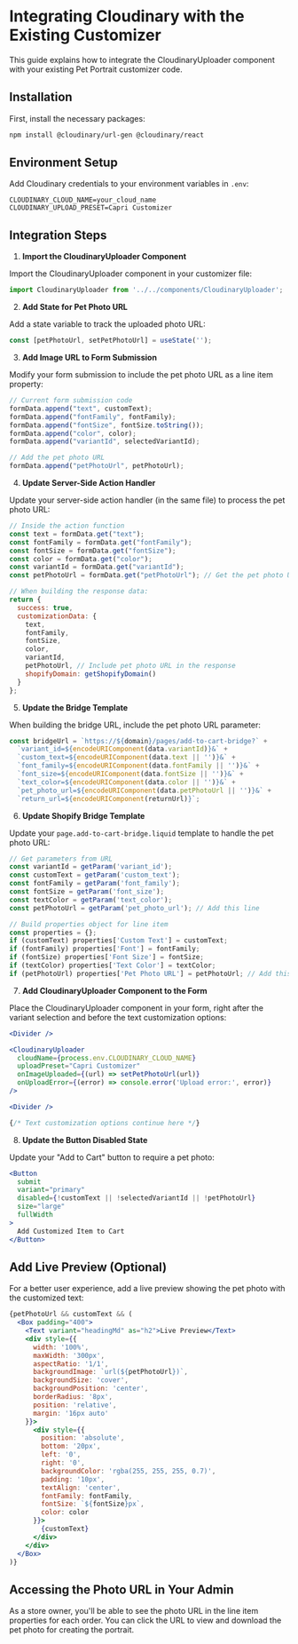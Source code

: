 # Integrating Cloudinary with the Existing Customizer

This guide explains how to integrate the CloudinaryUploader component with your existing Pet Portrait customizer code.

## Installation

First, install the necessary packages:

```bash
npm install @cloudinary/url-gen @cloudinary/react
```

## Environment Setup

Add Cloudinary credentials to your environment variables in `.env`:

```
CLOUDINARY_CLOUD_NAME=your_cloud_name
CLOUDINARY_UPLOAD_PRESET=Capri Customizer
```

## Integration Steps

1. **Import the CloudinaryUploader Component**

Import the CloudinaryUploader component in your customizer file:

```jsx
import CloudinaryUploader from '../../components/CloudinaryUploader';
```

2. **Add State for Pet Photo URL**

Add a state variable to track the uploaded photo URL:

```jsx
const [petPhotoUrl, setPetPhotoUrl] = useState('');
```

3. **Add Image URL to Form Submission**

Modify your form submission to include the pet photo URL as a line item property:

```jsx
// Current form submission code
formData.append("text", customText);
formData.append("fontFamily", fontFamily);
formData.append("fontSize", fontSize.toString());
formData.append("color", color);
formData.append("variantId", selectedVariantId);

// Add the pet photo URL
formData.append("petPhotoUrl", petPhotoUrl);
```

4. **Update Server-Side Action Handler**

Update your server-side action handler (in the same file) to process the pet photo URL:

```jsx
// Inside the action function
const text = formData.get("text");
const fontFamily = formData.get("fontFamily");
const fontSize = formData.get("fontSize");
const color = formData.get("color");
const variantId = formData.get("variantId");
const petPhotoUrl = formData.get("petPhotoUrl"); // Get the pet photo URL

// When building the response data:
return {
  success: true,
  customizationData: {
    text,
    fontFamily,
    fontSize,
    color,
    variantId,
    petPhotoUrl, // Include pet photo URL in the response
    shopifyDomain: getShopifyDomain()
  }
};
```

5. **Update the Bridge Template**

When building the bridge URL, include the pet photo URL parameter:

```jsx
const bridgeUrl = `https://${domain}/pages/add-to-cart-bridge?` + 
  `variant_id=${encodeURIComponent(data.variantId)}&` +
  `custom_text=${encodeURIComponent(data.text || '')}&` +
  `font_family=${encodeURIComponent(data.fontFamily || '')}&` +
  `font_size=${encodeURIComponent(data.fontSize || '')}&` +
  `text_color=${encodeURIComponent(data.color || '')}&` +
  `pet_photo_url=${encodeURIComponent(data.petPhotoUrl || '')}&` +
  `return_url=${encodeURIComponent(returnUrl)}`;
```

6. **Update Shopify Bridge Template**

Update your `page.add-to-cart-bridge.liquid` template to handle the pet photo URL:

```javascript
// Get parameters from URL
const variantId = getParam('variant_id');
const customText = getParam('custom_text');
const fontFamily = getParam('font_family');
const fontSize = getParam('font_size');
const textColor = getParam('text_color');
const petPhotoUrl = getParam('pet_photo_url'); // Add this line

// Build properties object for line item
const properties = {};
if (customText) properties['Custom Text'] = customText;
if (fontFamily) properties['Font'] = fontFamily;
if (fontSize) properties['Font Size'] = fontSize;
if (textColor) properties['Text Color'] = textColor;
if (petPhotoUrl) properties['Pet Photo URL'] = petPhotoUrl; // Add this line
```

7. **Add CloudinaryUploader Component to the Form**

Place the CloudinaryUploader component in your form, right after the variant selection and before the text customization options:

```jsx
<Divider />

<CloudinaryUploader
  cloudName={process.env.CLOUDINARY_CLOUD_NAME}
  uploadPreset="Capri Customizer"
  onImageUploaded={(url) => setPetPhotoUrl(url)}
  onUploadError={(error) => console.error('Upload error:', error)}
/>

<Divider />

{/* Text customization options continue here */}
```

8. **Update the Button Disabled State**

Update your "Add to Cart" button to require a pet photo:

```jsx
<Button 
  submit
  variant="primary" 
  disabled={!customText || !selectedVariantId || !petPhotoUrl}
  size="large"
  fullWidth
>
  Add Customized Item to Cart
</Button>
```

## Add Live Preview (Optional)

For a better user experience, add a live preview showing the pet photo with the customized text:

```jsx
{petPhotoUrl && customText && (
  <Box padding="400">
    <Text variant="headingMd" as="h2">Live Preview</Text>
    <div style={{ 
      width: '100%', 
      maxWidth: '300px', 
      aspectRatio: '1/1',
      backgroundImage: `url(${petPhotoUrl})`,
      backgroundSize: 'cover',
      backgroundPosition: 'center',
      borderRadius: '8px',
      position: 'relative',
      margin: '16px auto'
    }}>
      <div style={{
        position: 'absolute',
        bottom: '20px',
        left: '0',
        right: '0',
        backgroundColor: 'rgba(255, 255, 255, 0.7)',
        padding: '10px',
        textAlign: 'center',
        fontFamily: fontFamily,
        fontSize: `${fontSize}px`,
        color: color
      }}>
        {customText}
      </div>
    </div>
  </Box>
)}
```

## Accessing the Photo URL in Your Admin

As a store owner, you'll be able to see the photo URL in the line item properties for each order. You can click the URL to view and download the pet photo for creating the portrait. 